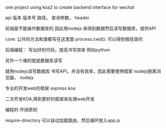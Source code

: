 one project using koa2 to create backend interface for wechat

api 版本
版本号
路径， 查询参数， header

前端是不能操作数据库的
因此用nodejs 来得到数据然后读写数据库，提供API

core: 公共的方法和类都写在这里面
process.cwd(): 可以得到根目录的

后端编程：
写出好的代码，提高书写效率
例如python

另外一个难的就是数据库读写

就用nodejs读写数据库 书写API，并没有效率，因此需要使用框架
nodejs脱离浏览器，
nodejs 

专业的开发web的框架 express koa

二次开发KOA,得到更好的框架来处理web开发

编程的 开闭原则


require-directory 可以自动加载路由，然后循环放入app.js
